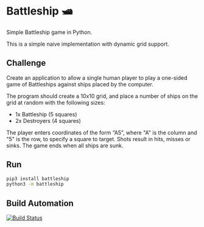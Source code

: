 # Battleship 🛥️

Simple Battleship game in Python.

This is a simple naive implementation with dynamic grid support.

## Challenge

Create an application to allow a single human player to play a one-sided game of Battleships against ships placed by the computer.

The program should create a 10x10 grid, and place a number of ships on the grid at random with the following sizes:

* 1x Battleship (5 squares)
* 2x Destroyers (4 squares)

The player enters coordinates of the form “A5”, where "A" is the column and "5" is the row, to specify a square to target. Shots result in hits, misses or sinks. The game ends when all ships are sunk.

## Run

```bash
pip3 install battleship
python3 -m battleship
```

## Build Automation

[![Build Status](https://github.com/joamag/battleship/workflows/Main%20Workflow/badge.svg)](https://github.com/joamag/battleship/actions)
